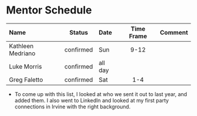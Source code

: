 # Mentor Schedule

|Name|Status|Date|Time Frame|Comment|
|:-  |:-:   |:-  |:-:       |:-|
|Kathleen Medriano|confirmed| Sun | 9-12| |
|Luke Morris|confirmed| all day| | |
|Greg Faletto|confirmed| Sat | 1-4 | |







* To come up with this list, I looked at who we sent it out to last year, and added them.
  I also went to LinkedIn and looked at my first party connections in Irvine with the right
  background.


